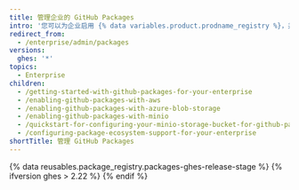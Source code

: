 ```yaml
---
title: 管理企业的 GitHub Packages
intro: '您可以为企业启用 {% data variables.product.prodname_registry %}，并管理 {% data variables.product.prodname_registry %} 设置和允许的包类型。'
redirect_from:
  - /enterprise/admin/packages
versions:
  ghes: '*'
topics:
  - Enterprise
children:
  - /getting-started-with-github-packages-for-your-enterprise
  - /enabling-github-packages-with-aws
  - /enabling-github-packages-with-azure-blob-storage
  - /enabling-github-packages-with-minio
  - /quickstart-for-configuring-your-minio-storage-bucket-for-github-packages
  - /configuring-package-ecosystem-support-for-your-enterprise
shortTitle: 管理 GitHub Packages
---
```


{% data reusables.package_registry.packages-ghes-release-stage %}
  {% ifversion ghes > 2.22 %}
  {% endif %}
